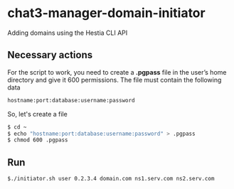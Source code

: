 # chat3-manager-domain-initiator
Adding domains using the Hestia CLI API

## Necessary actions
For the script to work, you need to create a **.pgpass** file in the user’s home directory and give it 600 permissions.
The file must contain the following data

```sh
hostname:port:database:username:password
```
So, let's create a file
```sh
$ cd ~
$ echo "hostname:port:database:username:password" > .pgpass
$ chmod 600 .pgpass
```
## Run
```sh
$./initiator.sh user 0.2.3.4 domain.com ns1.serv.com ns2.serv.com
```